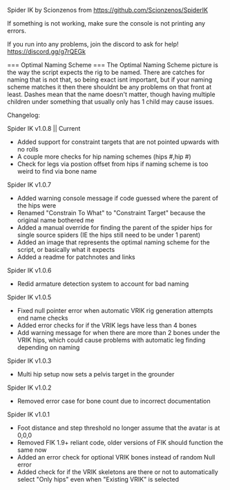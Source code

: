 Spider IK by Scionzenos from https://github.com/Scionzenos/SpiderIK

If something is not working, make sure the console is not printing any errors.

If you run into any problems, join the discord to ask for help!
https://discord.gg/g7rQEGk

=== Optimal Naming Scheme ===
The Optimal Naming Scheme picture is the way the script expects the rig to be named. 
There are catches for naming that is not that, so being exact isnt important, but if your naming scheme matches it then there shouldnt be any problems on that front at least.
Dashes mean that the name doesn't matter, though having multiple children under something that usually only has 1 child may cause issues.

Changelog:

Spider IK v1.0.8  || Current
- Added support for constraint targets that are not pointed upwards with no rolls
- A couple more checks for hip naming schemes (hips #,hip #)
- Check for legs via postion offset from hips if naming scheme is too weird to find via bone name
  
Spider IK v1.0.7
- Added warning console message if code guessed where the parent of the hips were
- Renamed "Constrain To What" to "Constraint Target" because the original name bothered me
- Added a manual override for finding the parent of the spider hips for single source spiders (IE the hips still need to be under 1 parent)
- Added an image that represents the optimal naming scheme for the script, or basically what it expects
- Added a readme for patchnotes and links

Spider IK v1.0.6
- Redid armature detection system to account for bad naming

Spider IK v1.0.5
- Fixed null pointer error when automatic VRIK rig generation attempts end name checks
- Added error checks for if the VRIK legs have less than 4 bones
- Add warning message for when there are more than 2 bones under the VRIK hips, which could cause problems with automatic leg finding depending on naming

Spider IK v1.0.3
- Multi hip setup now sets a pelvis target in the grounder

Spider IK v1.0.2
- Removed error case for bone count due to incorrect documentation

Spider IK v1.0.1
- Foot distance and step threshold no longer assume that the avatar is at 0,0,0
- Removed FIK 1.9+ reliant code, older versions of FIK should function the same now
- Added an error check for optional VRIK bones instead of random Null error
- Added check for if the VRIK skeletons are there or not to automatically select "Only hips" even when "Existing VRIK" is selected
